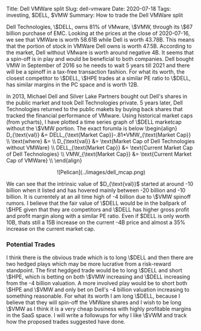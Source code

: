 Title: Dell VMWare split
Slug: dell-vmware
Date: 2020-07-18
Tags: investing, $DELL, $VMW
Summary: How to trade the Dell VMWare split

<p>
Dell Technologies, \$DELL, owns 81% of VMware, \$VMW, through its \$67 billion purchase of EMC. Looking at the prices at the close of 2020-07-16, we see that VMWare is worth 58.61B while Dell is worth 43.78B.
This means that the portion of stock in VMWare Dell owns is worth 47.5B. According to the market, Dell without VMware is worth around negative 4B. 
It seems that a spin-off is in play and would be beneficial to both companies. Dell bought VMW in September of 2016 so he needs to wait 5 years till 2021 and there will be a spinoff in a tax-free transaction fashion. 
For what its worth, the closest competitor to \$DELL, \$HPE trades at a similar PE ratio to \$DELL, has similar margins in the PC space and is worth 12B.
</p>

<p>
In 2013, Michael Dell and Silver Lake Partners bought out Dell's shares in the public market and took Dell Technologies private. 5 years later, Dell Technologies returned to the public makets by buying back shares that tracked the financial performance of VMware.
Using historical market caps (from ycharts), I have plotted a time series graph of \$DELL marketcap without the \$VMW portion. The exact forumla is below
\begin{align}
D_{\text{val}} &= DELL_{\text{Market Cap}}-.81*VMW_{\text{Market Cap}} \\
\text{where} &=  \\
D_{\text{val}} &= \text{Market Cap of Dell Technologies without VMWare} \\
DELL_{\text{Market Cap}} &= \text{Current Market Cap of Dell Technologies} \\
VMW_{\text{Market Cap}} &= \text{Current Market Cap of VMWare} \\
\end{align}
</p>

<center>
![Pelican](../images/dell_mcap.png)
</center>

<p>
<p>
We can see that the intrinsic value of $D_{\text{val}}$ started at around -10 billion when it listed and has hovered mainly between -20 billion and -10 billion. It is currentely at an all time high of -4 billion due to \$VMW spinoff rumors. I believe that the fair value of \$DELL would be in the ballpark of
\$HPE given that they are competitors and \$DELL has higher gross profit and profit margin along with a similar PE ratio. Even if $DELL is only worth 10B, thats still a 15B increase on the current -4B price and almost a 35% increase on the current market cap.
</p>

<h3>Potential Trades</h3>
<p>
I think there is the obvious trade which is to long \$DELL and then there are two hedged plays which may be more lucrative from a risk-reward standpoint. 
The first hegdged trade would be to long \$DELL and short \$HPE, which is betting on both \$VMW increasing and \$DELL increasing from the -4 billion valuation. 
A more involved play would be to short both \$HPE and \$VMW and only bet on Dell's -4 billion valuation increasing to something reasonable.
For what its worth I am long \$DELL, because I believe that they will spin-off the VMWare shares and I wish to be long \$VMW as I think it is a very cheap business with highly profitable margins in the SaaS space. I will write a followups for why I like \$VWM and track how the proposed trades suggested have done.
</p>